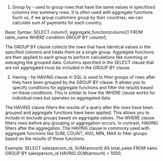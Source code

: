 1) Group by - used to group rows that have the same values in specificed columns into summary rows. It is often used with aggregate functions.
Such us, if we group customers group by their countries, we can calculate sum of payments for each country.

Basic Syntax:
SELECT column1, aggregate_function(column2)
FROM table_name
WHERE condition
GROUP BY column1;

The GROUP BY clause collects the rows that have identical values in the specified columns and treats them as a single group.
Aggregate functions are then applied to each group to perform calculations like summing or averaging the grouped data.
Columns specified in the SELECT clause that are not aggregated must be included in the GROUP BY clause.

2) Having - he HAVING clause in SQL is used to filter groups of rows after they have been grouped by the GROUP BY clause. It allows you to specify conditions for aggregate functions and filter the results based on these conditions. This is similar to how the WHERE clause works for individual rows but operates on aggregated data.

The HAVING clause filters the results of a query after the rows have been grouped and aggregate functions have been applied. This allows you to include or exclude groups based on aggregate values.
The WHERE clause filters rows before any grouping or aggregation occurs. In contrast, HAVING filters after the aggregation.
The HAVING clause is commonly used with aggregate functions like SUM, COUNT, AVG, MIN, MAX to filter groups based on the results of these functions.

Example: SELECT salesperson_id, SUM(amount) AS total_sales
FROM sales
GROUP BY salesperson_id
HAVING SUM(amount) > 1000;






